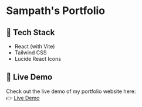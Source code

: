 # Sampath's Portfolio



## 🚀 Tech Stack

- React (with Vite)
- Tailwind CSS
- Lucide React Icons

## 🔗 Live Demo

Check out the live demo of my portfolio website here:  
👉 [Live Demo](https://sampathsportfolio.netlify.app/)
